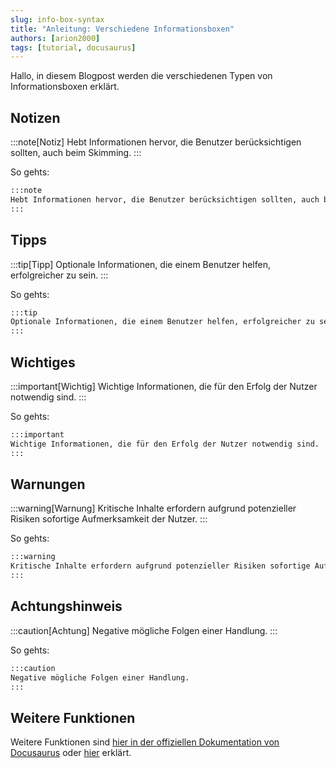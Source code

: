 ```yaml
---
slug: info-box-syntax
title: "Anleitung: Verschiedene Informationsboxen"
authors: [arion2000]
tags: [tutorial, docusaurus]
---
```


Hallo, in diesem Blogpost werden die verschiedenen Typen von Informationsboxen erklärt.

<!--truncate-->

## Notizen

:::note[Notiz]
Hebt Informationen hervor, die Benutzer berücksichtigen sollten, auch beim Skimming.
:::

So gehts:

```md
:::note
Hebt Informationen hervor, die Benutzer berücksichtigen sollten, auch beim Skimming.
:::
```

## Tipps

:::tip[Tipp]
Optionale Informationen, die einem Benutzer helfen, erfolgreicher zu sein.
:::

So gehts:

```md
:::tip
Optionale Informationen, die einem Benutzer helfen, erfolgreicher zu sein.
:::
```

## Wichtiges

:::important[Wichtig]
Wichtige Informationen, die für den Erfolg der Nutzer notwendig sind.
:::

So gehts:

```md
:::important
Wichtige Informationen, die für den Erfolg der Nutzer notwendig sind.
:::
```

## Warnungen

:::warning[Warnung]
Kritische Inhalte erfordern aufgrund potenzieller Risiken sofortige Aufmerksamkeit der Nutzer. 
:::

So gehts:

```md
:::warning
Kritische Inhalte erfordern aufgrund potenzieller Risiken sofortige Aufmerksamkeit der Nutzer. 
:::
```

## Achtungshinweis

:::caution[Achtung]
Negative mögliche Folgen einer Handlung.
:::

So gehts:

```md
:::caution
Negative mögliche Folgen einer Handlung.
:::
```

## Weitere Funktionen

Weitere Funktionen sind [hier in der offiziellen Dokumentation von Docusaurus](https://docusaurus.io/docs/markdown-features/admonitions) oder [hier](/docs/tutorial/basics/markdown-features#admonitions) erklärt.
<!--stackedit_data:
eyJoaXN0b3J5IjpbOTE3MTE3NjU2XX0=
-->